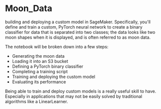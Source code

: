 # Moon_Data
building and deploying a custom model in SageMaker. Specifically, you'll define and train a custom, PyTorch neural network to create a binary classifier for data that is separated into two classes; the data looks like two moon shapes when it is displayed, and is often referred to as moon data.

The notebook will be broken down into a few steps:

  * Generating the moon data
  * Loading it into an S3 bucket
  * Defining a PyTorch binary classifier
  * Completing a training script
  * Training and deploying the custom model
  * Evaluating its performance
  
  
Being able to train and deploy custom models is a really useful skill to have. Especially in applications that may not be easily solved by traditional algorithms like a LinearLearner.
